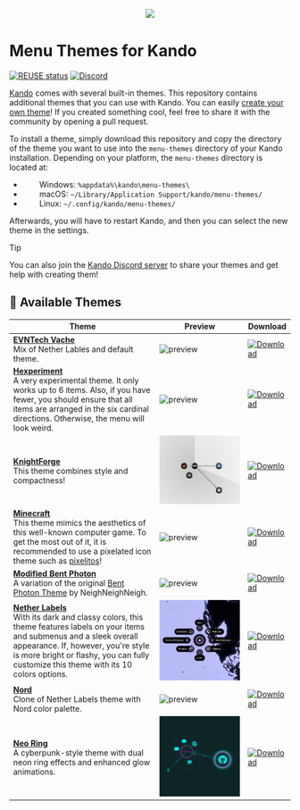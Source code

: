 <!--
SPDX-FileCopyrightText: Simon Schneegans <code@simonschneegans.de>
SPDX-License-Identifier: CC-BY-4.0
-->

<p align="center">
  <img src="banner.png" />
</p>

# Menu Themes for Kando

[![REUSE status](https://api.reuse.software/badge/github.com/kando-menu/menu-themes)](https://api.reuse.software/info/github.com/kando-menu/menu-themes)
[![Discord](https://img.shields.io/discord/1124300911574003732?logo=discord&label=Discord&color=%235865f2)](https://discord.gg/hZwbVSDkhy)

[Kando](https://github.com/kando-menu/kando) comes with several built-in themes.
This repository contains additional themes that you can use with Kando.
You can easily [create your own theme](https://kando.menu/create-menu-themes/)!
If you created something cool, feel free to share it with the community by opening a pull request.

To install a theme, simply download this repository and copy the directory of the theme you want to use into the `menu-themes` directory of your Kando installation.
Depending on your platform, the `menu-themes` directory is located at:

- <img height="14" width="26" src="https://upload.wikimedia.org/wikipedia/commons/c/c4/Windows_logo_-_2021_%28Black%29.svg" /> Windows: `%appdata%\kando\menu-themes\`
- <img height="14" width="26" src="https://cdn.simpleicons.org/apple" /> macOS: `~/Library/Application Support/kando/menu-themes/`
- <img height="14" width="26" src="https://cdn.simpleicons.org/linux/black" /> Linux: `~/.config/kando/menu-themes/`

Afterwards, you will have to restart Kando, and then you can select the new theme in the settings.

> [!TIP]
> You can also join the [Kando Discord server](https://discord.gg/hZwbVSDkhy) to share your themes and get help with creating them!

## :art: Available Themes


Theme                                                                                                                                                                                                                                                                                    | Preview                                               |   Download                                                |
---------------------------------------------------------------------------------------------------------------------------------------------------------------------------------------------------------------------------------------------------------------------------------------- | ----------------------------------------------------- | ----------------------------------------------------------- |
[**EVNTech Vache**](./themes/evntech-vache/)<br>Mix of Nether Lables and default theme.                                                                                                                                                                                                  | ![preview](./themes/evntech-vache/preview.jpg)        | [![Download](https://img.shields.io/badge/Download-blue?style=for-the-badge)](https://github.com/kando-menu/menu-themes/releases/download/latest/evntech-vache.zip)                        |
[**Hexperiment**](./themes/hexperiment/)<br>A very experimental theme. It only works up to 6 items. Also, if you have fewer, you should ensure that all items are arranged in the six cardinal directions. Otherwise, the menu will look weird.                                          | ![preview](./themes/hexperiment/preview.jpg)          | [![Download](https://img.shields.io/badge/Download-blue?style=for-the-badge)](https://github.com/kando-menu/menu-themes/releases/download/latest/hexperiment.zip)                          |
[**KnightForge**](./themes/knight-forge/)<br>This theme combines style and compactness!                                                                                                                                                                                                  | ![preview](./themes/knight-forge/preview.jpg)         | [![Download](https://img.shields.io/badge/Download-blue?style=for-the-badge)](https://github.com/kando-menu/menu-themes/releases/download/latest/knight-forge.zip)                         |
[**Minecraft**](./themes/minecraft)<br>This theme mimics the aesthetics of this well-known computer game. To get the most out of it, it is recommended to use a pixelated icon theme such as [pixelitos](https://github.com/ItzSelenux/pixelitos-icon-theme)!                            | ![preview](./themes/minecraft/preview.jpg)            | [![Download](https://img.shields.io/badge/Download-blue?style=for-the-badge)](https://github.com/kando-menu/menu-themes/releases/download/latest/minecraft.zip)                            |
[**Modified Bent Photon**](./themes/modified-bent-photon/)<br>A variation of the original [Bent Photon Theme](https://github.com/NeighNeighNeigh/Kando_Themes) by NeighNeighNeigh.                                                                                                       | ![preview](./themes/modified-bent-photon/preview.jpg) | [![Download](https://img.shields.io/badge/Download-blue?style=for-the-badge)](https://github.com/kando-menu/menu-themes/releases/download/latest/modified-bent-photon.zip)                 |
[**Nether Labels**](./themes/nether-labels/)<br>With its dark and classy colors, this theme features labels on your items and submenus and a sleek overall appearance. If, however, you're style is more bright or flashy, you can fully customize this theme with its 10 colors options.| ![preview](./themes/nether-labels/preview.jpg)        | [![Download](https://img.shields.io/badge/Download-blue?style=for-the-badge)](https://github.com/kando-menu/menu-themes/releases/download/latest/nether-labels.zip)                        |
[**Nord**](./themes/nord/)<br>Clone of Nether Labels theme with Nord color palette.                                                                                                                                                                                                      | ![preview](./themes/nord/preview.jpg)                 | [![Download](https://img.shields.io/badge/Download-blue?style=for-the-badge)](https://github.com/kando-menu/menu-themes/releases/download/latest/nord.zip)                                 |
[**Neo Ring**](./themes/neo-ring/)<br>A cyberpunk-style theme with dual neon ring effects and enhanced glow animations.                                                                                                                                                                  | ![preview](./themes/neo-ring/preview.jpg)             | [![Download](https://img.shields.io/badge/Download-blue?style=for-the-badge)](https://github.com/kando-menu/menu-themes/releases/download/latest/neo-ring.zip)

